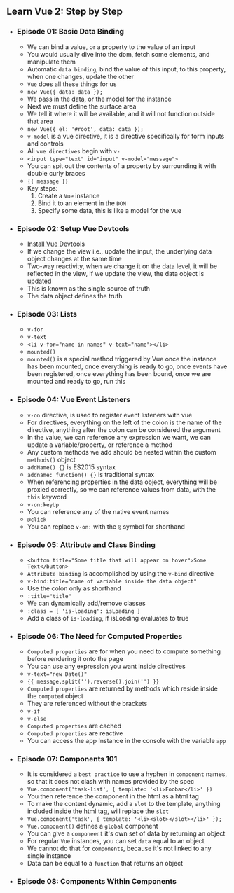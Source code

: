 ## Learn Vue 2: Step by Step

- ### Episode 01: Basic Data Binding
  
    - We can bind a value, or a property to the value of an input
    - You would usually dive into the dom, fetch some elements, and manipulate them
    - Automatic `data binding`, bind the value of this input, to this property, when one changes, update the other
    - `Vue` does all these things for us
    - `new Vue({
        data: data
      });`
    - We pass in the data, or the model for the instance
    - Next we must define the surface area 
    - We tell it where it will be available, and it will not function outside that area 
    - `new Vue({
        el: '#root',
        data: data
      });`
    - `v-model` is a vue directive, it is a directive specifically for form inputs and controls
    - All `vue directives` begin with `v-`
    - `<input type="text" id="input" v-model="message">`
    - You can spit out the contents of a property by surrounding it with double curly braces
    - `{{ message }}`
    - Key steps:
      1. Create a `Vue` instance
      2. Bind it to an element in the `DOM`
      3. Specify some data, this is like a model for the vue
  
- ### Episode 02: Setup Vue Devtools
  
    - [Install Vue Devtools](https://chrome.google.com/webstore/detail/vuejs-devtools/nhdogjmejiglipccpnnnanhbledajbpd?hl=en)
    - If we change the view i.e., update the input, the underlying data object changes at the same time
    - Two-way reactivity, when we change it on the data level, it will be reflected in the view, if we update the view, the data object is updated
    - This is known as the single source of truth
    - The data object defines the truth
  
- ### Episode 03: Lists
  
    - `v-for`
    - `v-text`
    - `<li v-for="name in names" v-text="name"></li>`
    - `mounted()` 
    - `mounted()` is a special method triggered by Vue once the instance has been mounted, once everything is ready to go, once events have been registered, once everything has been bound, once we are mounted and ready to go, run this
    
- ### Episode 04: Vue Event Listeners
    
    - `v-on` directive, is used to register event listeners with vue
    - For directives, everything on the left of the colon is the name of the directive, anything after the colon can be considered the argument 
    - In the value, we can reference any expression we want, we can update a variable/property, or reference a method
    - Any custom methods we add should be nested within the custom `methods()` object
    - `addName() {}` is ES2015 syntax
    - `addname: function() {}` is traditional syntax
    - When referencing properties in the data object, everything will be proxied correctly, so we can reference values from data, with the `this` keyword
    - `v-on:keyUp`
    - You can reference any of the native event names
    - `@click`
    - You can replace `v-on:` with the `@` symbol for shorthand
    
- ### Episode 05: Attribute and Class Binding
  
    - `<button title="Some title that will appear on hover">Some Text</button>`
    - `Attribute binding` is accomplished by using the `v-bind` directive    
    - `v-bind:title="name of variable inside the data object"`
    - Use the colon only as shorthand
    - `:title="title"`
    - We can dynamically add/remove classes
    - `:class = { 'is-loading': isLoading }`
    - Add a class of `is-loading`, if isLoading evaluates to true
  
- ### Episode 06: The Need for Computed Properties
  
    - `Computed properties` are for when you need to compute something before rendering it onto the page
    - You can use any expression you want inside directives
    - `v-text="new Date()"`
    - `{{ message.split('').reverse().join('') }}` 
    - `Computed properties` are returned by methods which reside inside the `computed` object
    - They are referenced without the brackets
    - `v-if`
    - `v-else`
    - `Computed properties` are cached
    - `Computed properties` are reactive
    - You can access the app Instance in the console with the variable `app`
  
- ### Episode 07: Components 101

    - It is considered a `best practice` to use a hyphen in `component` names, so that it does not clash with names provided by the spec
    - `Vue.component('task-list', {
        template: '<li>Foobar</li>'
      })` 
    - You then reference the component in the html as a html tag
    - To make the content dynamic, add a `slot` to the template, anything included inside the html tag, will replace the `slot`
    - `Vue.component('task', {
        template: '<li><slot></slot></li>'
      });`
    - `Vue.component()` defines a `global` component
    - You can give a `componeent` it's own set of data by returning an object
    - For regular `Vue` instances, you can set `data` equal to an object
    - We cannot do that for `components`, because it's not linked to any single instance
    - Data can be equal to a `function` that returns an object 
  
- ### Episode 08: Components Within Components

  